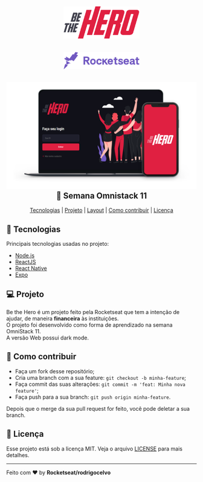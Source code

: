 <h1 align="center">
    <img alt="Be The Hero" src=".github/logo.png" width="200px" />
</h1>

<h2 align="center">
    <img alt="Rocketseat" src=".github/rocketseat_logo.png" width="200px" />
</h2>

<h2 align="center">
  <img alt="Semana OmniStack" src=".github/mockup.png" width="1980px" />
  🚀 Semana Omnistack 11
</h2>

<p align="center">
  <a href="#rocket-tecnologias">Tecnologias</a> | 
  <a href="#-projeto">Projeto</a> | 
  <a href="#-----semana-omnistack-11">Layout</a> | 
  <a href="#-como-contribuir">Como contribuir</a> | 
  <a href="#memo-licença">Licença</a>
</p>


## :rocket: Tecnologias
Principais tecnologias usadas no projeto:

- [Node.js](https://nodejs.org/en/)
- [ReactJS](https://reactjs.org)
- [React Native](https://reactnative.dev/)
- [Expo](https://expo.io/)

## 💻 Projeto

Be the Hero é um projeto feito pela Rocketseat que tem a intenção de ajudar, de maneira **financeira** às instituições.
<br>
O projeto foi desenvolvido como forma de aprendizado na semana OmniStack 11.
<br>
A versão Web possui dark mode.


## 🤔 Como contribuir

- Faça um fork desse repositório;
- Cria uma branch com a sua feature: `git checkout -b minha-feature`;
- Faça commit das suas alterações: `git commit -m 'feat: Minha nova feature'`;
- Faça push para a sua branch: `git push origin minha-feature`.

Depois que o merge da sua pull request for feito, você pode deletar a sua branch.

## :memo: Licença

Esse projeto está sob a licença MIT. Veja o arquivo [LICENSE](LICENSE) para mais detalhes.

---

Feito com ❤️ by **Rocketseat/rodrigocelvo**
